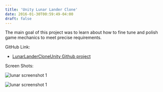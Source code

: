 ```yaml
---
title: 'Unity Lunar Lander Clone'
date: 2016-01-30T00:59:49-04:00
draft: false
---
```


The main goal of this project was to learn about how to fine tune and polish game mechanics to meet precise requirements.

GitHub Link:

- [LunarLanderCloneUnity Github project](https://github.com/zacyzacy/LunarLanderCloneUnity)

Screen Shots:

![lunar screenshot 1](https://i.imgur.com/ukEnunk.gif)

![lunar screenshot 1](https://i.imgur.com/7WHnpjA.gif)

